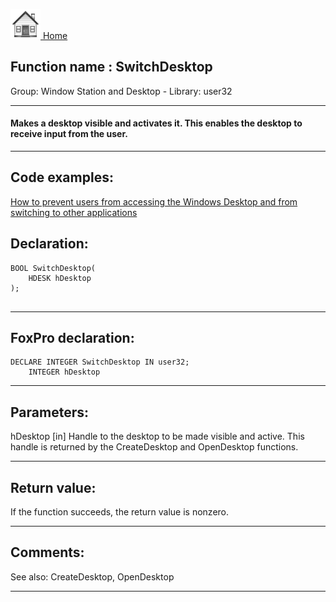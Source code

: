 [<img src="../../images/home.png"> Home ](https://github.com/VFPX/Win32API)  

## Function name : SwitchDesktop
Group: Window Station and Desktop - Library: user32    
***  


#### Makes a desktop visible and activates it. This enables the desktop to receive input from the user.
***  


## Code examples:
[How to prevent users from accessing the Windows Desktop and from switching to other applications](../../samples/sample_492.md)  

## Declaration:
```foxpro  
BOOL SwitchDesktop(
	HDESK hDesktop
);
  
```  
***  


## FoxPro declaration:
```foxpro  
DECLARE INTEGER SwitchDesktop IN user32;
	INTEGER hDesktop  
```  
***  


## Parameters:
hDesktop 
[in] Handle to the desktop to be made visible and active. This handle is returned by the CreateDesktop and OpenDesktop functions.  
***  


## Return value:
If the function succeeds, the return value is nonzero.  
***  


## Comments:
See also: CreateDesktop, OpenDesktop   
  
***  

